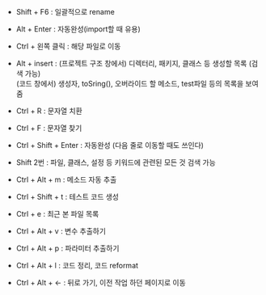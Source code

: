 - Shift + F6 : 일괄적으로 rename

  

- Alt + Enter : 자동완성(import할 때 유용)

 

- Ctrl + 왼쪽 클릭 : 해당 파일로 이동



- Alt + insert : (프로젝트 구조 창에서) 디렉터리, 패키지, 클래스 등 생성할 목록 (검색 가능)  
                 (코드 창에서) 생성자, toSring(), 오버라이드 할 메소드, test파일 등의 목록을 보여줌
                 
         
         
- Ctrl + R : 문자열 치환



- Ctrl + F : 문자열 찾기



- Ctrl + Shift + Enter : 자동완성 (다음 줄로 이동할 때도 쓰인다)



- Shift 2번 : 파일, 클래스, 설정 등 키워드에 관련된 모든 것 검색 가능


- Ctrl + Alt + m : 메소드 자동 추출


- Ctrl + Shift + t : 테스트 코드 생성


- Ctrl + e : 최근 본 파일 목록

- Ctrl + Alt + v : 변수 추출하기

- Ctrl + Alt + p : 파라미터 추출하기

- Ctrl + Alt + l : 코드 정리, 코드 reformat

- Ctrl + Alt + ← : 뒤로 가기, 이전 작업 하던 페이지로 이동

